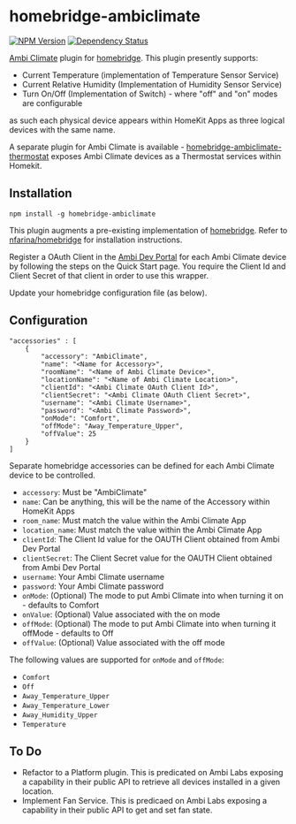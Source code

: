 # homebridge-ambiclimate
[![NPM Version](https://img.shields.io/npm/v/homebridge-ambiclimate.svg)](https://www.npmjs.com/package/homebridge-ambiclimate)
[![Dependency Status](https://img.shields.io/versioneye/d/nodejs/homebridge-ambiclimate.svg)](https://www.versioneye.com/nodejs/homebridge-ambiclimate/)

[Ambi Climate](https://www.ambiclimate.com/) plugin for [homebridge](https://www.npmjs.com/package/homebridge).  This plugin presently supports:
* Current Temperature (implementation of Temperature Sensor Service)
* Current Relative Humidity (Implementation of Humidity Sensor Service)
* Turn On/Off (Implementation of Switch) - where "off" and "on" modes are configurable

as such each physical device appears within HomeKit Apps as three logical devices with the same name.

A separate plugin for Ambi Climate is available - [homebridge-ambiclimate-thermostat](https://www.npmjs.com/package/homebridge-ambiclimate-thermostat) exposes Ambi Climate devices as a Thermostat services within Homekit.

## Installation

    npm install -g homebridge-ambiclimate

This plugin augments a pre-existing implementation of [homebridge](https://www.npmjs.com/package/homebridge).  Refer to [nfarina/homebridge](https://www.npmjs.com/package/homebridge) for installation instructions.

Register a OAuth Client in the <a href="https://api.ambiclimate.com/" target="_new">Ambi Dev Portal</a> for each Ambi Climate device by following the steps on the Quick Start page.  You require the Client Id and Client Secret of that client in order to use this wrapper.

Update your homebridge configuration file (as below).

## Configuration

    "accessories" : [
        {
            "accessory": "AmbiClimate",
            "name": "<Name for Accessory>",
            "roomName": "<Name of Ambi Climate Device>",
            "locationName": "<Name of Ambi Climate Location>",
            "clientId": "<Ambi Climate OAuth Client Id>",
            "clientSecret": "<Ambi Climate OAuth Client Secret>",
            "username": "<Ambi Climate Username>",
            "password": "<Ambi Climate Password>",
            "onMode": "Comfort",
            "offMode": "Away_Temperature_Upper",
            "offValue": 25
        }
    ]

Separate homebridge accessories can be defined for each Ambi Climate device to be controlled.  
* `accessory`: Must be "AmbiClimate"
* `name`: Can be anything, this will be the name of the Accessory within HomeKit Apps
* `room_name`: Must match the value within the Ambi Climate App
* `location_name`: Must match the value within the Ambi Climate App
* `clientId`: The Client Id value for the OAUTH Client obtained from Ambi Dev Portal
* `clientSecret`: The Client Secret value for the OAUTH Client obtained from Ambi Dev Portal
* `username`: Your Ambi Climate username
* `password`: Your Ambi Climate password
* `onMode`: (Optional) The mode to put Ambi Climate into when turning it on - defaults to Comfort
* `onValue`: (Optional) Value associated with the on mode
* `offMode`: (Optional) The mode to put Ambi Climate into when turning it offMode - defaults to Off
* `offValue`: (Optional) Value associated with the off mode

The following values are supported for `onMode` and `offMode`:
* `Comfort`
* `Off`
* `Away_Temperature_Upper`
* `Away_Temperature_Lower`
* `Away_Humidity_Upper`
* `Temperature`

## To Do
* Refactor to a Platform plugin.  This is predicated on Ambi Labs exposing a capability in their public API to retrieve all devices installed in a given location.
* Implement Fan Service. This is predicaed on Ambi Labs exposing a capability in their public API to get and set fan state.
